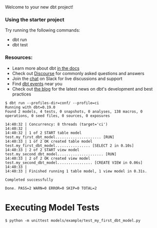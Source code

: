 Welcome to your new dbt project!

### Using the starter project

Try running the following commands:
- dbt run
- dbt test


### Resources:
- Learn more about dbt [in the docs](https://docs.getdbt.com/docs/introduction)
- Check out [Discourse](https://discourse.getdbt.com/) for commonly asked questions and answers
- Join the [chat](http://slack.getdbt.com/) on Slack for live discussions and support
- Find [dbt events](https://events.getdbt.com) near you
- Check out [the blog](https://blog.getdbt.com/) for the latest news on dbt's development and best practices


```
$ dbt run --profiles-dir=conf/ --profile=ci
Running with dbt=0.19.0
Found 2 models, 4 tests, 0 snapshots, 0 analyses, 138 macros, 0 operations, 0 seed files, 0 sources, 0 exposures

14:40:32 | Concurrency: 8 threads (target='ci')
14:40:32 |
14:40:32 | 1 of 2 START table model test.my_first_dbt_model..................... [RUN]
14:40:33 | 1 of 2 OK created table model test.my_first_dbt_model................ [SELECT 2 in 0.10s]
14:40:33 | 2 of 2 START view model test.my_second_dbt_model..................... [RUN]
14:40:33 | 2 of 2 OK created view model test.my_second_dbt_model................ [CREATE VIEW in 0.06s]
14:40:33 |
14:40:33 | Finished running 1 table model, 1 view model in 0.31s.

Completed successfully

Done. PASS=2 WARN=0 ERROR=0 SKIP=0 TOTAL=2
```

# Executing Model Tests


```
$ python -m unittest models/example/test_my_first_dbt_model.py
```
